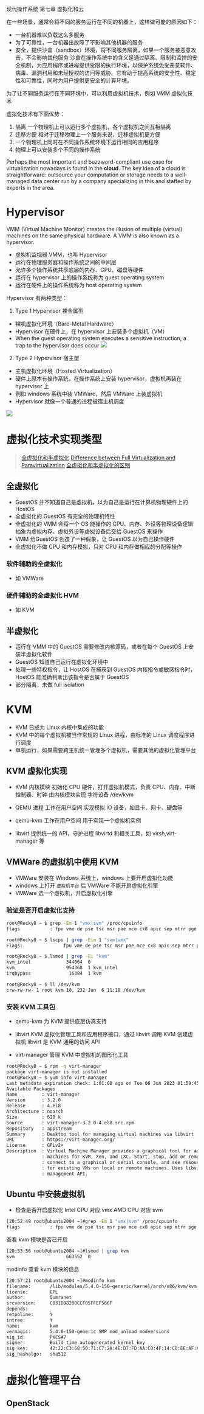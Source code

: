 现代操作系统 第七章 虚拟化和云

在一些场景，通常会将不同的服务运行在不同的机器上，这样做可能的原因如下：
- 一台机器难以负载这么多服务
- 为了可靠性，一台机器出故障了不影响其他机器的服务
- 安全，提供沙盒（sandbox）环境，将不同服务隔离，如果一个服务被恶意攻击，不会影响其他服务
沙盒在操作系统中的含义是通过隔离、限制和监控的安全机制，为应用程序或进程提供受限的执行环境，以保护系统免受恶意软件、病毒、漏洞利用和未经授权的访问等威胁。它有助于提高系统的安全性、稳定性和可靠性，同时为用户提供更安全的计算环境。

为了让不同服务运行在不同环境中，可以利用虚拟机技术，例如 VMM 虚拟化技术

虚拟化技术有下面优势：
1. 隔离
一个物理机上可以运行多个虚拟机，各个虚拟机之间互相隔离
2. 迁移方便
相对于迁移物理上一个服务来说，迁移虚拟机更方便
3. 一个物理机上同时在不同操作系统环境下运行相同的应用程序
4. 物理上可以安装多个不同的操作系统

Perhaps the most important and buzzword-compliant use case for virtualization nowadays is found in the **cloud**. 
The key idea of a cloud is straightforward: outsource your computation or storage needs to a well-managed data center run by a company specializing in this and staffed by experts in the area.

# Hypervisor
VMM (Virtual Machine Monitor) creates the illusion of multiple (virtual) machines on the same physical hardware. 
A VMM is also known as a hypervisor.

- 虚拟机监视器 VMM，也叫 Hypervisor
- 运行在物理服务器和操作系统之间的中间层
- 允许多个操作系统共享底层的内存、CPU、磁盘等硬件
- 运行在 hypervisor 上的操作系统称为 guest operating system
- 运行在硬件上的操作系统称为 host operating system

Hypervisor 有两种类型：
1. Type 1 Hypervisor 裸金属型
- 裸机虚拟化环境（Bare-Metal Hardware）
- Hypervisor 在硬件上，在 hypervisor 上安装多个虚拟机（VM）
- When the guest operating system executes a sensitive instruction, a trap to the hypervisor does occur
![](img/2023-10-10-17-01-49.png)


2. Type 2 Hypervisor 宿主型
- 主机虚拟化环境（Hosted Virtualization）
- 硬件上原本有操作系统，在操作系统上安装 hypervisor，虚拟机再装在 hypervisor 上
- 例如 windows 系统中装 VMWare，然后 VMWare 上装虚拟机
- Hypervisor 就像一个普通的进程被宿主机调度

![](img/2023-10-10-16-50-46.png)


# 虚拟化技术实现类型
> [全虚拟化和半虚拟化](https://www.vmware.com/content/dam/digitalmarketing/vmware/en/pdf/techpaper/VMware_paravirtualization.pdf)
> [Difference between Full Virtualization and Paravirtualization](https://www.geeksforgeeks.org/difference-between-full-virtualization-and-paravirtualization/)
> [全虚拟化和半虚拟化的区别](https://www.javatpoint.com/full-virtualization-vs-paravirtualization-in-operating-system)

## 全虚拟化
- GuestOS 并不知道自己是虚拟机，以为自己是运行在计算机物理硬件上的 HostOS
- 全虚拟化的 GuestOS 有完全的物理机特性
- 全虚拟化的 VMM 会将一个 OS 能操作的 CPU、内存、外设等物理设备逻辑抽象为虚拟内存、虚拟外设等虚拟设备后交给 GuestOS 来操作
- VMM 给GuestOS 创造了一种假象，让 GuestOS 以为自己操作硬件
- 全虚拟化不做 CPU 和内存模拟，只对 CPU 和内存做相应的分配等操作

### 软件辅助的全虚拟化
- 如 VMWare 

### 硬件辅助的全虚拟化 HVM
- 如 KVM

## 半虚拟化
- 运行在 VMM 中的 GuestOS 需要修改内核源码，或者在每个 GuestOS 上安装半虚拟化软件
- GuestOS 知道自己运行在虚拟化环境中
- 处理一些特权指令，让 HostOS 在捕获到 GuestOS 内核指令或敏感指令时，HostOS 能准确判断出该指令是否属于 GuestOS
- 部分隔离，未做 full isolation

# KVM
- KVM 已成为 Linux 内核中集成的功能
- KVM 中的每个虚拟机被当作常规的 Linux 进程，由标准的 Linux 调度程序进行调度
- 单机运行，如果需要跨主机统一管理多个虚拟机，需要其他的虚拟化管理平台

## KVM 虚拟化实现
- KVM 内核模块
初始化 CPU 硬件，打开虚拟机模式，负责 CPU、内存、中断控制器、时钟
由内核模块实现
字符设备 /dev/kvm

- QEMU 进程
工作在用户空间
实现模拟 IO 设备，如显卡、网卡、硬盘等

- qemu-kvm 
工作在用户空间
用于实现一个虚拟机实例

- libvirt
提供统一的 API，守护进程 libvirtd 和相关工具，如 virsh,virt-manager 等

## VMWare 的虚拟机中使用 KVM
- VMWare 安装在 Windows 系统上，windows 上要开启虚拟化功能
- windows 上打开 `虚拟机平台` 后 VMWare 不能开启虚拟化引擎
- VMWare 选一个虚拟机，开启虚拟化引擎


### 验证是否开启虚拟化支持
```bash
root@Rocky8 ~ $ grep -Em 1 "vmx|svm" /proc/cpuinfo
flags           : fpu vme de pse tsc msr pae mce cx8 apic sep mtrr pge mca cmov pat pse36 clflush mmx fxsr sse sse2 ss syscall nx pdpe1gb rdtscp lm constant_tsc arch_perfmon rep_good nopl xtopology tsc_reliable nonstop_tsc cpuid pni pclmulqdq vmx ssse3 fma cx16 pcid sse4_1 sse4_2 x2apic movbe popcnt tsc_deadline_timer aes xsave avx f16c rdrand hypervisor lahf_lm abm 3dnowprefetch cpuid_fault invpcid_single ssbd ibrs ibpb stibp ibrs_enhanced tpr_shadow vnmi ept vpid ept_ad fsgsbase tsc_adjust bmi1 avx2 smep bmi2 erms invpcid rdseed adx smap clflushopt clwb sha_ni xsaveopt xsavec xgetbv1 xsaves arat umip pku ospke gfni vaes vpclmulqdq rdpid movdiri movdir64b fsrm md_clear flush_l1d arch_capabilities
```

```bash
root@Rocky8 ~ $ lscpu | grep -Eim 1 "svm|vmx"
Flags:               fpu vme de pse tsc msr pae mce cx8 apic sep mtrr pge mca cmov pat pse36 clflush mmx fxsr sse sse2 ss syscall nx pdpe1gb rdtscp lm constant_tsc arch_perfmon rep_good nopl xtopology tsc_reliable nonstop_tsc cpuid pni pclmulqdq vmx ssse3 fma cx16 pcid sse4_1 sse4_2 x2apic movbe popcnt tsc_deadline_timer aes xsave avx f16c rdrand hypervisor lahf_lm abm 3dnowprefetch cpuid_fault invpcid_single ssbd ibrs ibpb stibp ibrs_enhanced tpr_shadow vnmi ept vpid ept_ad fsgsbase tsc_adjust bmi1 avx2 smep bmi2 erms invpcid rdseed adx smap clflushopt clwb sha_ni xsaveopt xsavec xgetbv1 xsaves arat umip pku ospke gfni vaes vpclmulqdq rdpid movdiri movdir64b fsrm md_clear flush_l1d arch_capabilities
```

```bash
root@Rocky8 ~ $ lsmod | grep -Ei "kvm"
kvm_intel             344064  0
kvm                   954368  1 kvm_intel
irqbypass              16384  1 kvm
```

```bash
root@Rocky8 ~ $ ll /dev/kvm
crw-rw-rw- 1 root kvm 10, 232 Jun  6 11:18 /dev/kvm
```

### 安装 KVM 工具包
- qemu-kvm
为 KVM 提供底层仿真支持

- libvirt
KVM 虚拟化管理工具和应用程序接口，通过 libvirt 调用 KVM 创建虚拟机
libvirt 是 KVM 通用的访问 API

- virt-manager
管理 KVM 中虚拟机的图形化工具
```bash
root@Rocky8 ~ $ rpm -q virt-manager
package virt-manager is not installed
root@Rocky8 ~ $ yum info virt-manager
Last metadata expiration check: 1:01:00 ago on Tue 06 Jun 2023 01:59:45 PM CST.
Available Packages
Name         : virt-manager
Version      : 3.2.0
Release      : 4.el8
Architecture : noarch
Size         : 620 k
Source       : virt-manager-3.2.0-4.el8.src.rpm
Repository   : appstream
Summary      : Desktop tool for managing virtual machines via libvirt
URL          : https://virt-manager.org/
License      : GPLv2+
Description  : Virtual Machine Manager provides a graphical tool for administering virtual
             : machines for KVM, Xen, and LXC. Start, stop, add or remove virtual devices,
             : connect to a graphical or serial console, and see resource usage statistics
             : for existing VMs on local or remote machines. Uses libvirt as the backend
             : management API.
```
## Ubuntu 中安装虚拟机
- 检查是否开启虚拟化
Intel CPU 对应 vmx
AMD CPU 对应 svm  

```bash
[20:52:49 root@ubuntu2004 ~]#grep -Em 1 "vmx|svm" /proc/cpuinfo
flags           : fpu vme de pse tsc msr pae mce cx8 apic sep mtrr pge mca cmov pat pse36 clflush mmx fxsr sse sse2 ht syscall nx mmxext fxsr_opt pdpe1gb rdtscp lm constant_tsc rep_good nopl nonstop_tsc cpuid extd_apicid aperfmperf pni pclmulqdq monitor ssse3 fma cx16 sse4_1 sse4_2 movbe popcnt aes xsave avx f16c rdrand lahf_lm cmp_legacy svm extapic cr8_legacy abm sse4a misalignsse 3dnowprefetch osvw skinit wdt tce topoext perfctr_core perfctr_nb bpext perfctr_llc mwaitx cpb hw_pstate sme ssbd sev ibpb vmmcall fsgsbase bmi1 avx2 smep bmi2 rdseed adx smap clflushopt sha_ni xsaveopt xsavec xgetbv1 xsaves clzero irperf xsaveerptr arat npt lbrv svm_lock nrip_save tsc_scale vmcb_clean flushbyasid decodeassists pausefilter pfthreshold avic v_vmsave_vmload vgif overflow_recov succor smca
```

查看 kvm 模块是否已开启
```bash
[20:53:56 root@ubuntu2004 ~]#lsmod | grep kvm
kvm                   663552  0
```

modinfo 查看 kvm 模块的信息
```bash
[20:57:21 root@ubuntu2004 ~]#modinfo kvm
filename:       /lib/modules/5.4.0-150-generic/kernel/arch/x86/kvm/kvm.ko
license:        GPL
author:         Qumranet
srcversion:     C031DD8200CCF05FFEF566F
depends:
retpoline:      Y
intree:         Y
name:           kvm
vermagic:       5.4.0-150-generic SMP mod_unload modversions
sig_id:         PKCS#7
signer:         Build time autogenerated kernel key
sig_key:        42:22:C3:68:50:71:C7:2A:4E:D7:FD:AA:C0:4F:14:C0:EE:AF:A8:AF
sig_hashalgo:   sha512
```


# 虚拟化管理平台
## OpenStack





